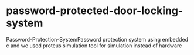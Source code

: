 # password-protected-door-locking-system
Password-Protection-SystemPassword protection system using embedded c and we used proteus simulation tool for simulation instead of hardware
